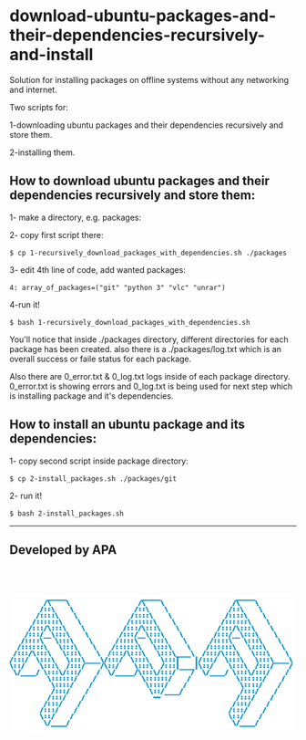 # download-ubuntu-packages-and-their-dependencies-recursively-and-install

Solution for installing packages on offline systems without any networking and internet.

Two scripts for:

  1-downloading ubuntu packages and their dependencies recursively and store them.

  2-installing them. 

## How to download ubuntu packages and their dependencies recursively and store them:

1- make a directory, e.g. packages:


2- copy first script there:

```shell
$ cp 1-recursively_download_packages_with_dependencies.sh ./packages
```

3- edit 4th line of code, add wanted packages:


```properties
4: array_of_packages=("git" "python 3" "vlc" "unrar")
```

4-run it!

```shell
$ bash 1-recursively_download_packages_with_dependencies.sh
```

You'll notice that inside ./packages directory, different directories for each package has been created. also there is a ./packages/log.txt which is an overall success or faile status for each package.

Also there are 0_error.txt & 0_log.txt logs inside of each package directory. 0_error.txt is showing errors and 0_log.txt is being used for next step which is installing package and it's dependencies.


## How to install an ubuntu package and its dependencies:

1- copy second script inside package directory:

```shell
$ cp 2-install_packages.sh ./packages/git
```

2- run it!

```shell
$ bash 2-install_packages.sh
```

---

## Developed by APA

<br>
<br>

![ascii_apaـblue.png](ascii_apa_blue.png)
